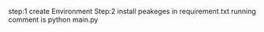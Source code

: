 step:1 
create Environment
Step:2
 install peakeges in requirement.txt
running comment is python main.py
